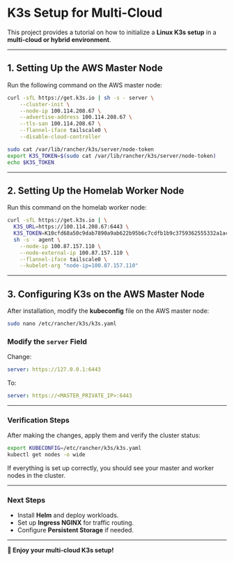 # K3s Setup for Multi-Cloud

This project provides a tutorial on how to initialize a **Linux K3s setup** in a **multi-cloud or hybrid environment**.

---

## **1. Setting Up the AWS Master Node**
Run the following command on the AWS master node:

```bash
curl -sfL https://get.k3s.io | sh -s - server \
    --cluster-init \
    --node-ip 100.114.208.67 \
    --advertise-address 100.114.208.67 \
    --tls-san 100.114.208.67 \
    --flannel-iface tailscale0 \
    --disable-cloud-controller

sudo cat /var/lib/rancher/k3s/server/node-token
export K3S_TOKEN=$(sudo cat /var/lib/rancher/k3s/server/node-token)
echo $K3S_TOKEN
```

---

## **2. Setting Up the Homelab Worker Node**
Run this command on the homelab worker node:

```bash
curl -sfL https://get.k3s.io | \
  K3S_URL=https://100.114.208.67:6443 \
  K3S_TOKEN=K10cfd68a50c9dab7890a9ab622b95b6c7cdfb1b9c3759362555332a1ac96f87e97::server:098618ccd5a0d954584fbe17ec3ec99b \
  sh -s - agent \
    --node-ip 100.87.157.110 \
    --node-external-ip 100.87.157.110 \
    --flannel-iface tailscale0 \
    --kubelet-arg "node-ip=100.87.157.110"

```

---

## **3. Configuring K3s on the AWS Master Node**
After installation, modify the **kubeconfig** file on the AWS master node:

```bash
sudo nano /etc/rancher/k3s/k3s.yaml
```

### **Modify the `server` Field**
Change:

```yaml
server: https://127.0.0.1:6443
```
To:

```yaml
server: https://<MASTER_PRIVATE_IP>:6443
```

---

### **Verification Steps**
After making the changes, apply them and verify the cluster status:

```bash
export KUBECONFIG=/etc/rancher/k3s/k3s.yaml
kubectl get nodes -o wide
```

If everything is set up correctly, you should see your master and worker nodes in the cluster.

---

### **Next Steps**
- Install **Helm** and deploy workloads.
- Set up **Ingress NGINX** for traffic routing.
- Configure **Persistent Storage** if needed.

---

**🚀 Enjoy your multi-cloud K3s setup!**
